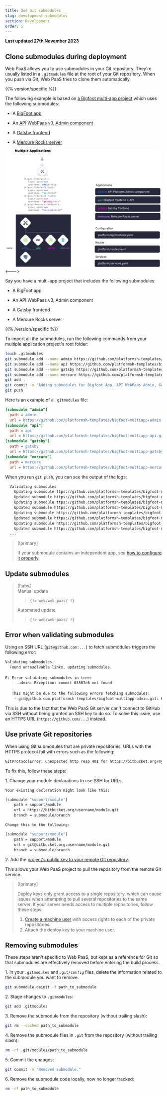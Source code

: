 ```yaml
---
title: Use Git submodules
slug: development-submodules
section: Development
order: 5
---
```


**Last updated 27th November 2023**


## Clone submodules during deployment

Web PaaS allows you to use submodules in your Git repository.
They're usually listed in a `.gitmodules` file at the root of your Git repository.
When you push via Git, Web PaaS tries to clone them automatically.

{{% version/specific %}}
<!-- Web PaaS -->
The following example is based on [a Bigfoot multi-app project](https://github.com/platformsh-templates/bigfoot-multiapp/tree/multiapp-subfolders-applications) which uses the following submodules:

- A [BigFoot app](https://github.com/platformsh-templates/bigfoot-multiapp-api/tree/without-platform-app-yaml)

- An [API WebPaas v3, Admin component](https://github.com/platformsh-templates/bigfoot-multiapp-admin/tree/without-platform-app-yaml)

- A [Gatsby frontend](https://github.com/platformsh-templates/bigfoot-multiapp-gatsby/tree/without-platform-app-yaml)

- A [Mercure Rocks server](https://github.com/platformsh-templates/bigfoot-multiapp-mercure/tree/without-platform-app-yaml)


![Diagram of a project containing multiple apps](images/multiple-app.png "0.5")
<--->
<!-- Upsun -->
Say you have a multi-app project that includes the following submodules:

- A BigFoot app

- An API WebPaas v3, Admin component

- A Gatsby frontend

- A Mercure Rocks server


{{% /version/specific %}}

To import all the submodules, run the following commands from your multiple application project's root folder:

```bash
touch .gitmodules
git submodule add --name admin https://github.com/platformsh-templates/bigfoot-multiapp-admin.git admin
git submodule add --name api https://github.com/platformsh-templates/bigfoot-multiapp-api.git api
git submodule add --name gatsby https://github.com/platformsh-templates/bigfoot-multiapp-gatsby.git gatsby
git submodule add --name mercure https://github.com/platformsh-templates/bigfoot-multiapp-mercure.git mercure
git add .
git commit -m "Adding submodules for Bigfoot App, API WebPaas Admin, Gatsby frontend and Mercure Rocks server"
git push
```

Here is an example of a `.gitmodules` file:

```ini
[submodule "admin"]
  path = admin
  url = https://github.com/platformsh-templates/bigfoot-multiapp-admin.git
[submodule "api"]
  path = api
  url = https://github.com/platformsh-templates/bigfoot-multiapp-api.git
[submodule "gatsby"]
  path = gatsby
  url = https://github.com/platformsh-templates/bigfoot-multiapp-gatsby.git
[submodule "mercure"]
  path = mercure
  url = https://github.com/platformsh-templates/bigfoot-multiapp-mercure.git
```

When you run `git push`, you can see the output of the logs:

```bash
  Validating submodules
    Updating submodule ttps://github.com/platformsh-templates/bigfoot-multiapp-admin.git
    Updated submodule https://github.com/platformsh-templates/bigfoot-multiapp-admin.git: 549 references updated.
    Updating submodule ttps://github.com/platformsh-templates/bigfoot-multiapp-api.git
    Updated submodule https://github.com/platformsh-templates/bigfoot-multiapp-api.git: 898 references updated.
    Updating submodule https://github.com/platformsh-templates/bigfoot-multiapp-gatsby.git
    Updated submodule https://github.com/platformsh-templates/bigfoot-multiapp-gatsby.git: 257 references updated.
    Updating submodule https://github.com/platformsh-templates/bigfoot-multiapp-mercure.git
    Updated submodule https://github.com/platformsh-templates/bigfoot-multiapp-mercure.git: 124 references updated.
  ...
```

> [!primary]  
> 
> If your submodule contains an independent app,
> see [how to configure it properly](create-apps/multi-app/project-structure.md#split-your-code-source-into-multiple-git-submodule-repositories).
> 
> 

## Update submodules

> [!tabs]      
>  Manual update     
>> ```      
>> {!> web/web-paas/ !}  
>> ```     
>  Automated update     
>> ```      
>> {!> web/web-paas/ !}  
>> ```     

## Error when validating submodules

Using an SSH URL (`git@github.com:...`) to fetch submodules triggers the following error:

```bash
Validating submodules.
  Found unresolvable links, updating submodules.

E: Error validating submodules in tree:
    - admin: Exception: commit 03567c6 not found.

   This might be due to the following errors fetching submodules:
    - git@github.com:platformsh-templates/bigfoot-multiapp-admin.git: HangupException: The remote server unexpectedly closed the connection.
```

This is due to the fact that the Web PaaS Git server can't connect to GitHub via SSH without being granted an SSH key to do so.
To solve this issue, use an HTTPS URL (`https://github.com/...`) instead.

## Use private Git repositories

When using Git submodules that are private repositories, URLs with the HTTPS protocol fail with errors such as the following:

```bash
GitProtocolError: unexpected http resp 401 for https://bitbucket.org/myusername/mymodule.git/info/refs?service=git-upload-pack
```

To fix this, follow these steps:

1\. Change your module declarations to use SSH for URLs.


    Your existing declaration might look like this:

```bash {location=".gitmodules"}
[submodule "support/module"]
    path = support/module
    url = https://bitbucket.org/username/module.git
    branch = submodule/branch
```

    Change this to the following:

```bash {location=".gitmodules"}
[submodule "support/module"]
    path = support/module
    url = git@bitbucket.org:username/module.git
    branch = submodule/branch
```

2\. Add the [project's public key to your remote Git repository](../.././.-private-repository).

   This allows your Web PaaS project to pull the repository from the remote Git service.

> [!primary]  
> 
> Deploy keys only grant access to a single repository,
> which can cause issues when attempting to pull several repositories to the same server.
> If your server needs access to multiple repositories, follow these steps:
> 
> 1. [Create a machine user](https://docs.github.com/en/authentication/connecting-to-github-with-ssh/managing-deploy-keys#machine-users)
>    with access rights to each of the private repositories.
> 2. Attach the deploy key to your machine user.
> 
> 

## Removing submodules

These steps aren't specific to Web PaaS, but kept as a reference for Git so that submodules are effectively removed before entering the build process.

1\. In your `.gitmodules` and `.git/config` files, delete the information related to the submodule you want to remove.


```bash
git submodule deinit -f path_to_submodule
```

2\. Stage changes to `.gitmodules`:


```bash
git add .gitmodules
```
3\. Remove the submodule from the repository (without trailing slash):


```bash
git rm --cached path_to_submodule
```

4\. Remove the submodule files in `.git` from the repository  (without trailing slash):


```bash
rm -rf .git/modules/path_to_submodule
```

5\. Commit the changes:


```bash
git commit -m "Removed submodule."
```

6\. Remove the submodule code locally, now no longer tracked:


```bash
rm -rf path_to_submodule
```
